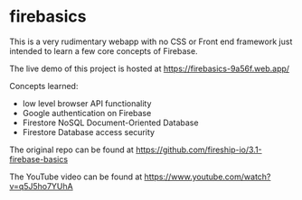# firebasics

This is a very rudimentary webapp with no CSS or Front end framework just intended to learn a few core concepts of Firebase.

The live demo of this project is hosted at https://firebasics-9a56f.web.app/

Concepts learned: 
  - low level browser API functionality
  - Google authentication on Firebase
  - Firestore NoSQL Document-Oriented Database
  - Firestore Database access security

The original repo can be found at https://github.com/fireship-io/3.1-firebase-basics

The YouTube video can be found at https://www.youtube.com/watch?v=q5J5ho7YUhA
